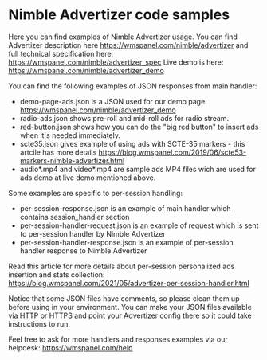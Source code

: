 # Nimble Advertizer code samples

Here you can find examples of Nimble Advertizer usage. You can find Advertizer description here https://wmspanel.com/nimble/advertizer and full technical specification here: https://wmspanel.com/nimble/advertizer_spec 
Live demo is here: https://wmspanel.com/nimble/advertizer_demo

You can find the following examples of JSON responses from main handler:
* demo-page-ads.json is a JSON used for our demo page https://wmspanel.com/nimble/advertizer_demo
* radio-ads.json shows pre-roll and mid-roll ads for radio stream.
* red-button.json shows how you can do the "big red button" to insert ads when it's needed immediately.
* scte35.json gives example of using ads with SCTE-35 markers - this artcile has more details https://blog.wmspanel.com/2019/06/scte53-markers-nimble-advertizer.html
* audio*.mp4 and video*.mp4 are sample ads MP4 files wich are used for ads demo at live demo mentioned above.

Some examples are specific to per-session handling:
* per-session-response.json is an example of main handler which contains session_handler section
* per-session-handler-request.json is an example of request which is sent to per-session handler by Nimble Advertizer
* per-session-handler-response.json is an example of per-session handler response to Nimble Advertizer

Read this article for more details about per-session personalized ads insertion and stats collection: https://blog.wmspanel.com/2021/05/advertizer-per-session-handler.html


Notice that some JSON files have comments, so please clean them up before using in your environment.
You can make your JSON files available via HTTP or HTTPS and point your Advertizer config there so it could take instructions to run.

Feel free to ask for more handlers and responses examples via our helpdesk: https://wmspanel.com/help
